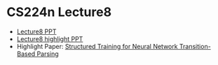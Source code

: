 # CS224n Lecture8

+ [Lecture8 PPT](https://github.com/JT-Ushio/ECNU17_Summer_Seminar/blob/master/Lecture8/Lecture8.pdf)
+ [Lecture8 highlight PPT](https://github.com/JT-Ushio/ECNU17_Summer_Seminar/blob/master/Lecture8/Lecture8_highlight.pdf)
+ Highlight Paper: [Structured Training for Neural Network Transition-Based Parsing](https://github.com/JT-Ushio/ECNU17_Summer_Seminar/blob/master/Lecture8/acl15.pdf)


